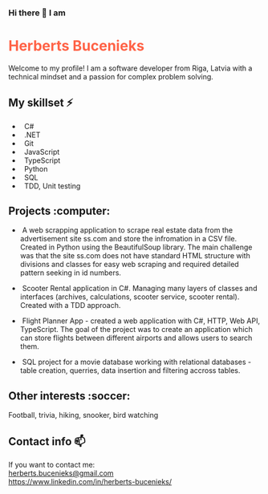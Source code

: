 ### Hi there 👋 I am <h1 style="color:Tomato;"> Herberts Bucenieks </h1>

Welcome to my profile!
I am a software developer from Riga, Latvia with a technical mindset and a passion for complex problem solving.

<h2> My skillset ⚡</h2>

- &nbsp; C# <br>
- &nbsp; .NET <br>
- &nbsp; Git <br>
- &nbsp; JavaScript <br>
- &nbsp; TypeScript <br>
- &nbsp; Python <br>
- &nbsp; SQL <br>
- &nbsp; TDD, Unit testing <br>

<h2> Projects :computer: </h2>

- &nbsp;A web scrapping application to scrape real estate data from the advertisement site ss.com and store the infromation in a CSV file. Created in Python using the BeautifulSoup library. The main challenge was that the site ss.com does not have standard HTML structure with divisions and classes for easy web scraping and required detailed pattern seeking in id numbers.

- &nbsp;Scooter Rental application in C#. Managing many layers of classes and interfaces (archives, calculations, scooter service, scooter rental). Created with a TDD approach.

- &nbsp;Flight Planner App - created a web application with C#, HTTP, Web API, TypeScript. The goal of the project was to create an application which can store flights between different airports and allows users to search them.

- &nbsp;SQL project for a movie database working with relational databases - table creation, querries, data insertion and filtering accross tables.

<h2> Other interests :soccer:</h2>

Football, trivia, hiking, snooker, bird watching

<h2> Contact info 📫</h2>

If you want to contact me:  <br>
 herberts.bucenieks@gmail.com <br>
https://www.linkedin.com/in/herberts-bucenieks/


<!--
**HerbertsBuc/HerbertsBuc** is a ✨ _special_ ✨ repository because its `README.md` (this file) appears on your GitHub profile.

Here are some ideas to get you started:

- 🔭 I’m currently working on ...
- 🌱 I’m currently learning ...
- 👯 I’m looking to collaborate on ...
- 🤔 I’m looking for help with ...
- 💬 Ask me about ...
- 📫 How to reach me: ...
- 😄 Pronouns: ...
- ⚡ Fun fact: ...
-->
